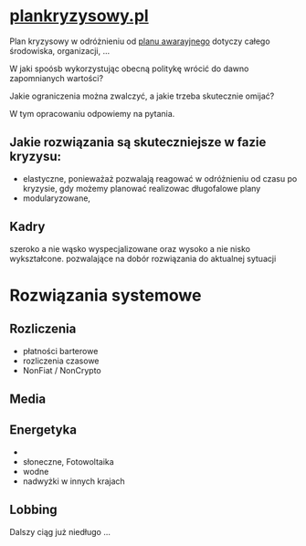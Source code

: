 # [plankryzysowy.pl](https://www.plankryzysowy.pl/)

Plan kryzysowy w odróżnieniu od [planu awarayjnego](https://www.planawaryjny.pl/) dotyczy całego środowiska, organizacji, ...

W jaki spoósb wykorzystując obecną politykę wrócić do dawno zapomnianych wartości?

Jakie ograniczenia można zwalczyć, a jakie trzeba skutecznie omijać?

W tym opracowaniu odpowiemy na pytania.

## Jakie rozwiązania są skuteczniejsze w fazie kryzysu:
+ elastyczne, ponieważaż pozwalają reagować w odróżnieniu od czasu po kryzysie, gdy możemy planować realizowac długofalowe plany
+ modularyzowane,

## Kadry
szeroko a nie wąsko wyspecjalizowane oraz wysoko a nie nisko wykształcone.
pozwalające na dobór rozwiązania do aktualnej sytuacji




# Rozwiązania systemowe

## Rozliczenia
+ płatności barterowe
+ rozliczenia czasowe
+ NonFiat / NonCrypto

## Media


## Energetyka
+ 
+ słoneczne, Fotowoltaika
+ wodne
+ nadwyżki w innych krajach


## Lobbing



Dalszy ciąg już niedługo ...
